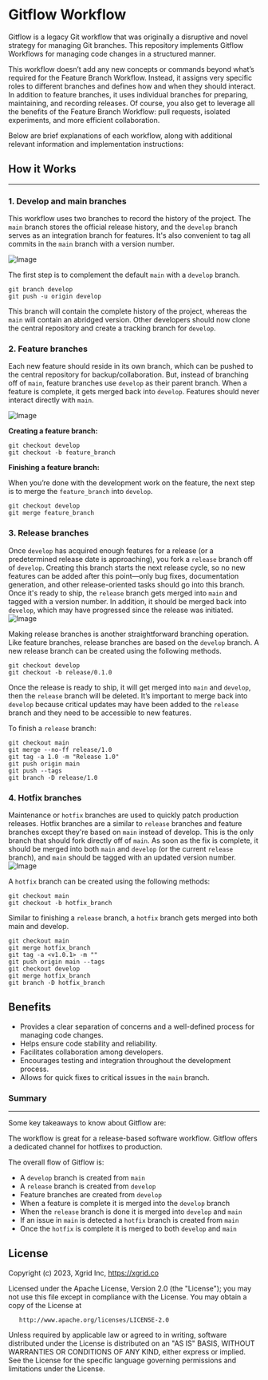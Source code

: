 # Gitflow Workflow

Gitflow is a legacy Git workflow that was originally a disruptive and novel strategy for managing Git branches. This repository implements Gitflow Workflows for managing code changes in a structured manner.

This workflow doesn’t add any new concepts or commands beyond what’s required for the Feature Branch Workflow. Instead, it assigns very specific roles to different branches and defines how and when they should interact. In addition to feature branches, it uses individual branches for preparing, maintaining, and recording releases. Of course, you also get to leverage all the benefits of the Feature Branch Workflow: pull requests, isolated experiments, and more efficient collaboration.

Below are brief explanations of each workflow, along with additional relevant information and implementation instructions:

## How it Works

---

### **1. Develop and main branches**

This workflow uses two branches to record the history of the project. The `main` branch stores the official release history, and the `develop` branch serves as an integration branch for features. It's also convenient to tag all commits in the `main` branch with a version number.

![Image](https://user-images.githubusercontent.com/95742163/221568481-79588f26-5617-4748-9fcd-ff7225fede94.png)

The first step is to complement the default `main` with a `develop` branch.

```
git branch develop
git push -u origin develop
```

This branch will contain the complete history of the project, whereas the `main` will contain an abridged version. Other developers should now clone the central repository and create a tracking branch for `develop`.

### **2. Feature branches**

Each new feature should reside in its own branch, which can be pushed to the central repository for backup/collaboration. But, instead of branching off of `main`, feature branches use `develop` as their parent branch. When a feature is complete, it gets merged back into `develop`. Features should never interact directly with `main`.

![Image](https://user-images.githubusercontent.com/95742163/221568522-633b63e0-6c0b-4b45-9b20-621ae2bf6baa.png)

**Creating a feature branch:**

```
git checkout develop
git checkout -b feature_branch
```

**Finishing a feature branch:**

When you’re done with the development work on the feature, the next step is to merge the `feature_branch` into `develop`.

```
git checkout develop
git merge feature_branch
```

### **3. Release branches**

Once `develop` has acquired enough features for a release (or a predetermined release date is approaching), you fork a `release` branch off of `develop`. Creating this branch starts the next release cycle, so no new features can be added after this point—only bug fixes, documentation generation, and other release-oriented tasks should go into this branch. Once it's ready to ship, the `release` branch gets merged into `main` and tagged with a version number. In addition, it should be merged back into `develop`, which may have progressed since the release was initiated.
![Image](https://user-images.githubusercontent.com/95742163/221568694-f64f8852-a25d-499a-8c9e-930f5dc21616.png)

Making release branches is another straightforward branching operation. Like feature branches, release branches are based on the `develop` branch. A new release branch can be created using the following methods.

```
git checkout develop
git checkout -b release/0.1.0
```

Once the release is ready to ship, it will get merged into `main` and `develop`, then the `release` branch will be deleted. It’s important to merge back into `develop` because critical updates may have been added to the `release` branch and they need to be accessible to new features.

To finish a `release` branch:

```
git checkout main
git merge --no-ff release/1.0
git tag -a 1.0 -m "Release 1.0"
git push origin main
git push --tags
git branch -D release/1.0
```

### **4. Hotfix branches**

Maintenance or `hotfix` branches are used to quickly patch production releases. Hotfix branches are a similar to `release` branches and feature branches except they're based on `main` instead of develop. This is the only branch that should fork directly off of `main`. As soon as the fix is complete, it should be merged into both `main` and `develop` (or the current `release` branch), and `main` should be tagged with an updated version number.
![Image](https://user-images.githubusercontent.com/95742163/221568745-0cd6a6fd-75df-4f68-9575-377d12b8e3ec.png)

A `hotfix` branch can be created using the following methods:

```
git checkout main
git checkout -b hotfix_branch
```

Similar to finishing a `release` branch, a `hotfix` branch gets merged into both main and develop.

```
git checkout main
git merge hotfix_branch
git tag -a <v1.0.1> -m ""
git push origin main --tags
git checkout develop
git merge hotfix_branch
git branch -D hotfix_branch
```

## Benefits

- Provides a clear separation of concerns and a well-defined process for managing code changes.
- Helps ensure code stability and reliability.
- Facilitates collaboration among developers.
- Encourages testing and integration throughout the development process.
- Allows for quick fixes to critical issues in the `main` branch.

### Summary

---

Some key takeaways to know about Gitflow are:

The workflow is great for a release-based software workflow. Gitflow offers a dedicated channel for hotfixes to production.

The overall flow of Gitflow is:

- A `develop` branch is created from `main`
- A `release` branch is created from `develop`
- Feature branches are created from `develop`
- When a feature is complete it is merged into the `develop` branch
- When the `release` branch is done it is merged into `develop` and `main`
- If an issue in `main` is detected a `hotfix` branch is created from `main`
- Once the `hotfix` is complete it is merged to both `develop` and `main`

## License

Copyright (c) 2023, Xgrid Inc, https://xgrid.co

Licensed under the Apache License, Version 2.0 (the "License");
you may not use this file except in compliance with the License.
You may obtain a copy of the License at

       http://www.apache.org/licenses/LICENSE-2.0

Unless required by applicable law or agreed to in writing, software
distributed under the License is distributed on an "AS IS" BASIS,
WITHOUT WARRANTIES OR CONDITIONS OF ANY KIND, either express or implied.
See the License for the specific language governing permissions and
limitations under the License.

